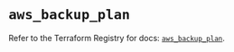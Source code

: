 # `aws_backup_plan`

Refer to the Terraform Registry for docs: [`aws_backup_plan`](https://registry.terraform.io/providers/hashicorp/aws/5.87.0/docs/resources/backup_plan).
